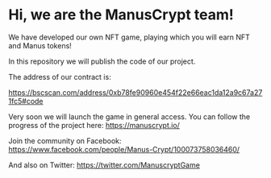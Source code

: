 # Hi, we are the ManusCrypt team! 
We have developed our own NFT game, playing which you will earn NFT and Manus tokens!

In this repository we will publish the code of our project.

The address of our contract is: 

https://bscscan.com/address/0xb78fe90960e454f22e66eac1da12a9c67a271fc5#code


Very soon we will launch the game in general access. 
You can follow the progress of the project here:
https://manuscrypt.io/

Join the community on Facebook:
https://www.facebook.com/people/Manus-Crypt/100073758036460/

And also on Twitter:
https://twitter.com/ManuscryptGame
